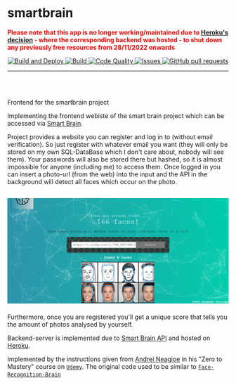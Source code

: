 # smartbrain

**<span style="color:red">Please note that this app is no longer working/maintained due to <a href="https://devcenter.heroku.com/changelog-items/2461">Heroku's decision</a> - where the corresponding backend was hosted - to shut down any previously free resources from 28/11/2022 onwards</span>**

<p align="center">
    <p align="center">
        <a href="https://github.com/papstchaka/smartbrain/actions">
          <img alt="Build and Deploy" src="https://github.com/papstchaka/smartbrain/actions/workflows/gh-pages.yml/badge.svg"/>
        </a>
        <a href="https://github.com/papstchaka/smartbrain/actions">
          <img alt="Build" src="https://github.com/papstchaka/smartbrain/actions/workflows/node.js.yml/badge.svg"/>
        </a>
        <a href="https://github.com/papstchaka/smartbrain/actions">
          <img alt="Code Quality" src="https://github.com/papstchaka/smartbrain/actions/workflows/codeql-analysis.yml/badge.svg"/>
        </a>
        <a href="https://github.com/papstchaka/smartbrain/issues">
          <img alt="Issues" src="https://img.shields.io/github/issues/papstchaka/smartbrain?color=0088ff"/>
        </a>
        <a href="https://github.com/papstchaka/smartbrain/pulls">
          <img alt="GitHub pull requests" src="https://img.shields.io/github/issues-pr/papstchaka/smartbrain?color=0088ff"/>
        </a>
    </p>
</p>

---

<br></br>

Frontend for the smartbrain project


Implementing the frontend webiste of the smart brain project which can be accessed via <a href="https://papstchaka.github.io/smartbrain/" target="_blank">Smart Brain</a>.

Project provides a website you can register and log in to (without email verification). So just register with whatever email you want (they will only be stored on my own SQL-DataBase which I don't care about, nobody will see them). Your passwords will also be stored there but hashed, so it is almost impossible for anyone (including me) to access them. Once logged in you can insert a photo-url (from the web) into the input and the API in the background will detect all faces which occur on the photo. 
<h2 align="center">
  <img src=src/example.PNG alt="Smart Brain" width="800px" />
</h2>


Furthermore, once you are registered you'll get a unique score that tells you the amount of photos analysed by yourself.

Backend-server is implemented due to <a href="https://github.com/papstchaka/smartbrain-api" target="_blank">Smart Brain API</a> and hosted on <a href="https://www.heroku.com/" target="_blank">Heroku</a>.

Implemented by the instructions given from <a href="https://github.com/aneagoie" target="_blank">Andrei Neagioe</a> in his "Zero to Mastery" course on [`Udemy`](https://www.udemy.com/). The original code used to be similar to [`Face-Recognition-Brain`](https://github.com/aneagoie/face-recognition-brain)
